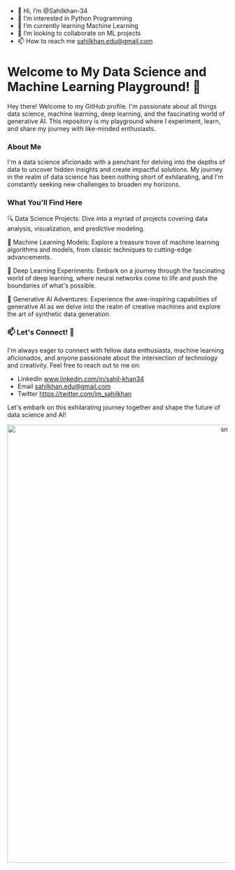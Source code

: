 - 👋 Hi, I’m @Sahilkhan-34
- 👀 I’m interested in Python Programming
- 🌱 I’m currently learning Machine Learning
- 💞️ I’m looking to collaborate on ML projects
- 📫 How to reach me  sahilkhan.edu@gmail.com
# Welcome to My Data Science and Machine Learning Playground! 🚀


Hey there! Welcome to my GitHub profile. I'm passionate about all things data science, machine learning, deep learning, and the fascinating world of generative AI. This repository is my playground where I experiment, learn, and share my journey with like-minded enthusiasts.

### About Me
I'm a data science aficionado with a penchant for delving into the depths of data to uncover hidden insights and create impactful solutions. My journey in the realm of data science has been nothing short of exhilarating, and I'm constantly seeking new challenges to broaden my horizons.

### What You'll Find Here
🔍 Data Science Projects: Dive into a myriad of projects covering data analysis, visualization, and predictive modeling.

🤖 Machine Learning Models: Explore a treasure trove of machine learning algorithms and models, from classic techniques to cutting-edge advancements.

🚀 Deep Learning Experiments: Embark on a journey through the fascinating world of deep learning, where neural networks come to life and push the boundaries of what's possible.

🌌 Generative AI Adventures: Experience the awe-inspiring capabilities of generative AI as we delve into the realm of creative machines and explore the art of synthetic data generation.

### 📫 Let's Connect! 🌟
I'm always eager to connect with fellow data enthusiasts, machine learning aficionados, and anyone passionate about the intersection of technology and creativity. Feel free to reach out to me on:

- LinkedIn www.linkedin.com/in/sahil-khan34
- Email sahilkhan.edu@gmail.com
- Twitter https://twitter.com/im_sahilkhan

Let's embark on this exhilarating journey together and shape the future of data science and AI!

<p align="center">
 <img width="1000" src="assets/github-snake.svg" alt="snake"/>
</p>

<!---
Sahilkhan-34/Sahilkhan-34 is a ✨ special ✨ repository because its `README.md` (this file) appears on your GitHub profile.
You can click the Preview link to take a look at your changes.
--->

